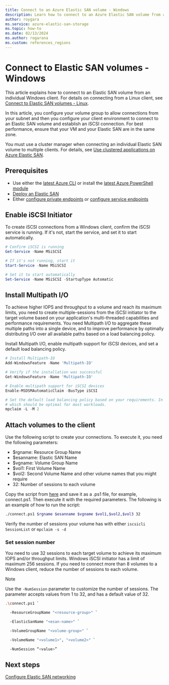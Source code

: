 ```yaml
---
title: Connect to an Azure Elastic SAN volume - Windows
description: Learn how to connect to an Azure Elastic SAN volume from an individual Windows client using iSCSI and ensure optimal performance.
author: roygara
ms.service: azure-elastic-san-storage
ms.topic: how-to
ms.date: 02/13/2024
ms.author: rogarana
ms.custom: references_regions
---
```


# Connect to Elastic SAN volumes - Windows

This article explains how to connect to an Elastic SAN volume from an individual Windows client. For details on connecting from a Linux client, see [Connect to Elastic SAN volumes - Linux](elastic-san-connect-linux.md).

In this article, you configure your volume group to allow connections from your subnet and then you configure your client environment to connect to an Elastic SAN volume and establish an iSCSI connection. For best performance, ensure that your VM and your Elastic SAN are in the same zone.

You must use a cluster manager when connecting an individual Elastic SAN volume to multiple clients. For details, see [Use clustered applications on Azure Elastic SAN](elastic-san-shared-volumes.md).

## Prerequisites

- Use either the [latest Azure CLI](/cli/azure/install-azure-cli) or install the [latest Azure PowerShell module](/powershell/azure/install-azure-powershell)
- [Deploy an Elastic SAN](elastic-san-create.md)
- Either [configure private endpoints](elastic-san-configure-private-endpoints.md) or [configure service endpoints](elastic-san-configure-service-endpoints.md)

## Enable iSCSI Initiator

To create iSCSI connections from a Windows client, confirm the iSCSI service is running. If it's not, start the service, and set it to start automatically.

```powershell
# Confirm iSCSI is running
Get-Service -Name MSiSCSI

# If it's not running, start it
Start-Service -Name MSiSCSI

# Set it to start automatically
Set-Service -Name MSiSCSI -StartupType Automatic
```

## Install Multipath I/O

To achieve higher IOPS and throughput to a volume and reach its maximum limits, you need to create multiple-sessions from the iSCSI initiator to the target volume based on your application's multi-threaded capabilities and performance requirements. You need Multipath I/O to aggregate these multiple paths into a single device, and to improve performance by optimally distributing I/O over all available paths based on a load balancing policy.

Install Multipath I/O, enable multipath support for iSCSI devices, and set a default load balancing policy.

```powershell
# Install Multipath-IO
Add-WindowsFeature -Name 'Multipath-IO'

# Verify if the installation was successful
Get-WindowsFeature -Name 'Multipath-IO'

# Enable multipath support for iSCSI devices
Enable-MSDSMAutomaticClaim -BusType iSCSI

# Set the default load balancing policy based on your requirements. In this example, we set it to round robin
# which should be optimal for most workloads.
mpclaim -L -M 2
```

## Attach volumes to the client

Use the following script to create your connections. To execute it, you need the following parameters: 
- $rgname: Resource Group Name
- $esanname: Elastic SAN Name
- $vgname: Volume Group Name
- $vol1: First Volume Name
- $vol2: Second Volume Name
and other volume names that you might require
- 32: Number of sessions to each volume

Copy the script from [here](https://github.com/Azure-Samples/azure-elastic-san/blob/main/PSH%20(Windows)%20Multi-Session%20Connect%20Scripts/ElasticSanDocScripts0523/connect.ps1) and save it as a .ps1 file, for example, connect.ps1. Then execute it with the required parameters. The following is an example of how to run the script: 

```bash
./connect.ps1 $rgname $esanname $vgname $vol1,$vol2,$vol3 32
```

Verify the number of sessions your volume has with either `iscsicli SessionList` or `mpclaim -s -d`

### Set session number

You need to use 32 sessions to each target volume to achieve its maximum IOPS and/or throughput limits. Windows iSCSI initiator has a limit of maximum 256 sessions. If you need to connect more than 8 volumes to a Windows client, reduce the number of sessions to each volume. 

> [!NOTE]
> Use the `-NumSession` parameter to customize the number of sessions. The parameter accepts values from 1 to 32, and has a default value of 32.


```bash
.\connect.ps1 ` 

  -ResourceGroupName "<resource-group>" ` 

  -ElasticSanName "<esan-name>" ` 

  -VolumeGroupName "<volume-group>" ` 

  -VolumeName "<volume1>", "<volume2>" ` 

  -NumSession “<value>”
```

## Next steps

[Configure Elastic SAN networking](elastic-san-networking.md)
